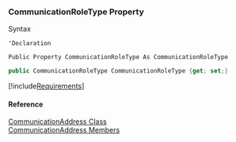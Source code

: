 ﻿### CommunicationRoleType Property

Syntax

```vbnet
'Declaration

Public Property CommunicationRoleType As CommunicationRoleType
```

```csharp
public CommunicationRoleType CommunicationRoleType {get; set;}
```

[!include[Requirements](../partials/requirements.md)]

#### Reference

[CommunicationAddress Class](FChoice.Toolkits.Clarify~FChoice.Toolkits.Clarify.CommunicationAddress.md)  
[CommunicationAddress Members](FChoice.Toolkits.Clarify~FChoice.Toolkits.Clarify.CommunicationAddress_members.md)